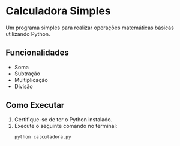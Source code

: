 # Calculadora Simples

Um programa simples para realizar operações matemáticas básicas utilizando Python.

## Funcionalidades
- Soma
- Subtração
- Multiplicação
- Divisão

## Como Executar
1. Certifique-se de ter o Python instalado.
2. Execute o seguinte comando no terminal:
   ```bash
   python calculadora.py

